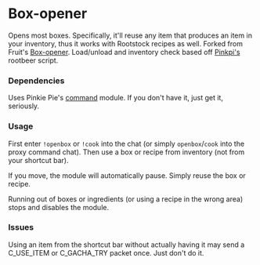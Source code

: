# Box-opener
Opens most boxes. Specifically, it'll reuse any item that produces an item in your inventory, thus it works with Rootstock recipes as well. Forked from Fruit's [Box-opener](https://github.com/soler91/box-opener). Load/unload and inventory check based off [Pinkpi's](https://github.com/pinkipi) rootbeer script.

### Dependencies
Uses Pinkie Pie's [command](https://github.com/pinkipi/command) module. If you don't have it, just get it, seriously.

### Usage
First enter `!openbox` or `!cook` into the chat (or simply `openbox`/`cook` into the proxy command chat). Then use a box or recipe from inventory (not from your shortcut bar).

If you move, the module will automatically pause. Simply reuse the box or recipe.

Running out of boxes or ingredients (or using a recipe in the wrong area) stops and disables the module.

### Issues
Using an item from the shortcut bar without actually having it may send a C_USE_ITEM or C_GACHA_TRY packet once. Just don't do it.

